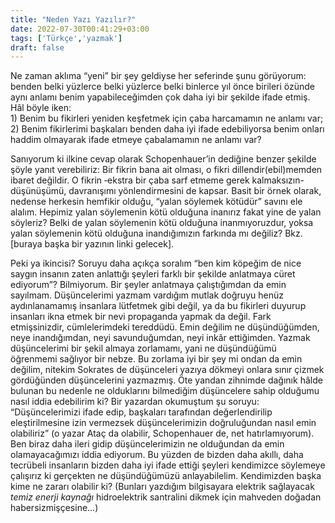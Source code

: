 ```yaml
---
title: "Neden Yazı Yazılır?"
date: 2022-07-30T00:41:29+03:00
tags: ['Türkçe','yazmak']
draft: false
---
```


Ne zaman aklıma “yeni” bir şey geldiyse her seferinde şunu görüyorum: benden belki yüzlerce belki yüzlerce belki binlerce yıl önce birileri özünde aynı anlamı benim yapabileceğimden çok daha iyi bir şekilde ifade etmiş. Hâl böyle iken:  
    1) Benim bu fikirleri yeniden keşfetmek için çaba harcamamın ne anlamı var;   
    2) Benim fikirlerimi başkaları benden daha iyi ifade edebiliyorsa benim onları haddim olmayarak ifade etmeye çabalamamın ne anlamı var?  

Sanıyorum ki ilkine cevap olarak Schopenhauer’in dediğine benzer şekilde şöyle yanıt verebiliriz: Bir fikrin bana ait olması, o fikri dillendir(ebil)memden ibaret değildir. O fikrin ‑ekstra bir çaba sarf etmeme gerek kalmaksızın- düşünüşümü, davranışımı yönlendirmesini de kapsar. Basit bir örnek olarak, nedense herkesin hemfikir olduğu, “yalan söylemek kötüdür” savını ele alalım. Hepimiz yalan söylemenin kötü olduğuna inanırız fakat yine de yalan söyleriz? Belki de yalan söylemenin kötü olduğuna inanmıyoruzdur, yoksa yalan söylemenin kötü olduğuna inandığımızın farkında mı değiliz? Bkz. [buraya başka bir yazının linki gelecek].

Peki ya ikincisi? Soruyu daha açıkça soralım “ben kim köpeğim de nice saygın insanın zaten anlattığı şeyleri farklı bir şekilde anlatmaya cüret ediyorum”? Bilmiyorum. Bir şeyler anlatmaya çalıştığımdan da emin sayılmam. Düşüncelerimi yazmam vardığım mutlak doğruyu henüz aydınlanamamış insanlara lütfetmek gibi değil, ya da bu fikirleri duyurup insanları ikna etmek bir nevi propaganda yapmak da değil. Fark etmişsinizdir, cümlelerimdeki tereddüdü. Emin değilim ne düşündüğümden, neye inandığımdan, neyi savunduğumdan, neyi inkâr ettiğimden. Yazmak düşüncelerimi bir şekil almaya zorlamamı, yani ne düşündüğümü öğrenmemi sağlıyor bir nebze. Bu zorlama iyi bir şey mi ondan da emin değilim, nitekim Sokrates de düşünceleri yazıya dökmeyi onlara sınır çizmek gördüğünden düşüncelerini yazmazmış. Öte yandan zihnimde dağınık hâlde bulunan bu nedenle ne olduklarını bilmediğim düşüncelere sahip olduğumu nasıl iddia edebilirim ki? Bir yazardan okumuştum şu soruyu: “Düşüncelerimizi ifade edip, başkaları tarafından değerlendirilip eleştirilmesine izin vermezsek düşüncelerimizin doğruluğundan nasıl emin olabiliriz” (o yazar Ataç da olabilir, Schopenhauer de, net hatırlamıyorum). Ben biraz daha ileri gidip düşüncelerimizin ne olduğundan da emin olamayacağımızı iddia ediyorum. Bu yüzden de bizden daha akıllı, daha tecrübeli insanların bizden daha iyi ifade ettiği şeyleri kendimizce söylemeye çalışırız ki gerçekten ne düşündüğümüzü anlayabilelim. Kendimizden başka kime ne zararı olabilir ki? (Bunları yazdığım bilgisayara elektrik sağlayacak _temiz enerji kaynağı_ hidroelektrik santralini dikmek için mahveden doğadan habersizmişçesine…)  